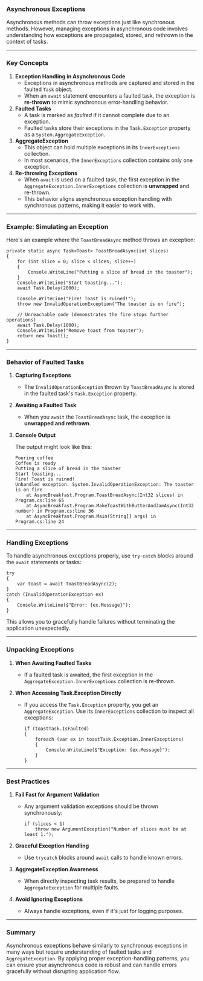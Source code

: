 ### **Asynchronous Exceptions**

Asynchronous methods can throw exceptions just like synchronous methods. However, managing exceptions in asynchronous
code involves understanding how exceptions are propagated, stored, and rethrown in the context of tasks.

---

### **Key Concepts**

1.  **Exception Handling in Asynchronous Code**
    - Exceptions in asynchronous methods are captured and stored in the faulted `Task` object.
    - When an `await` statement encounters a faulted task, the exception is **re-thrown** to mimic synchronous
      error-handling behavior.
2.  **Faulted Tasks**
    - A task is marked as _faulted_ if it cannot complete due to an exception.
    - Faulted tasks store their exceptions in the `Task.Exception` property as a `System.AggregateException`.
3.  **AggregateException**
    - This object can hold multiple exceptions in its `InnerExceptions` collection.
    - In most scenarios, the `InnerExceptions` collection contains only one exception.
4.  **Re-throwing Exceptions**
    - When `await` is used on a faulted task, the first exception in the `AggregateException.InnerExceptions` collection
      is **unwrapped** and re-thrown.
    - This behavior aligns asynchronous exception handling with synchronous patterns, making it easier to work with.

---

### **Example: Simulating an Exception**

Here's an example where the `ToastBreadAsync` method throws an exception:

```
private static async Task<Toast> ToastBreadAsync(int slices)
{
    for (int slice = 0; slice < slices; slice++)
    {
        Console.WriteLine("Putting a slice of bread in the toaster");
    }
    Console.WriteLine("Start toasting...");
    await Task.Delay(2000);

    Console.WriteLine("Fire! Toast is ruined!");
    throw new InvalidOperationException("The toaster is on fire");

    // Unreachable code (demonstrates the fire stops further operations)
    await Task.Delay(1000);
    Console.WriteLine("Remove toast from toaster");
    return new Toast();
}

```

---

### **Behavior of Faulted Tasks**

1.  **Capturing Exceptions**

    - The `InvalidOperationException` thrown by `ToastBreadAsync` is stored in the faulted task's `Task.Exception`
      property.

2.  **Awaiting a Faulted Task**

    - When you `await` the `ToastBreadAsync` task, the exception is **unwrapped and rethrown**.

3.  **Console Output**

    The output might look like this:

    ```
    Pouring coffee
    Coffee is ready
    Putting a slice of bread in the toaster
    Start toasting...
    Fire! Toast is ruined!
    Unhandled exception. System.InvalidOperationException: The toaster is on fire
        at AsyncBreakfast.Program.ToastBreadAsync(Int32 slices) in Program.cs:line 65
        at AsyncBreakfast.Program.MakeToastWithButterAndJamAsync(Int32 number) in Program.cs:line 36
        at AsyncBreakfast.Program.Main(String[] args) in Program.cs:line 24

    ```

---

### **Handling Exceptions**

To handle asynchronous exceptions properly, use `try`-`catch` blocks around the `await` statements or tasks:

```
try
{
    var toast = await ToastBreadAsync(2);
}
catch (InvalidOperationException ex)
{
    Console.WriteLine($"Error: {ex.Message}");
}

```

This allows you to gracefully handle failures without terminating the application unexpectedly.

---

### **Unpacking Exceptions**

1.  **When Awaiting Faulted Tasks**
    - If a faulted task is awaited, the first exception in the `AggregateException.InnerExceptions` collection is
      re-thrown.
2.  **When Accessing Task.Exception Directly**

    - If you access the `Task.Exception` property, you get an `AggregateException`. Use its `InnerExceptions` collection
      to inspect all exceptions:

      ```
      if (toastTask.IsFaulted)
      {
          foreach (var ex in toastTask.Exception.InnerExceptions)
          {
              Console.WriteLine($"Exception: {ex.Message}");
          }
      }

      ```

---

### **Best Practices**

1.  **Fail Fast for Argument Validation**

    - Any argument validation exceptions should be thrown synchronously:

      ```
      if (slices < 1)
          throw new ArgumentException("Number of slices must be at least 1.");

      ```

2.  **Graceful Exception Handling**

    - Use `trycatch` blocks around `await` calls to handle known errors.

3.  **AggregateException Awareness**

    - When directly inspecting task results, be prepared to handle `AggregateException` for multiple faults.

4.  **Avoid Ignoring Exceptions**

    - Always handle exceptions, even if it's just for logging purposes.

---

### **Summary**

Asynchronous exceptions behave similarly to synchronous exceptions in many ways but require understanding of faulted
tasks and `AggregateException`. By applying proper exception-handling patterns, you can ensure your asynchronous code is
robust and can handle errors gracefully without disrupting application flow.
